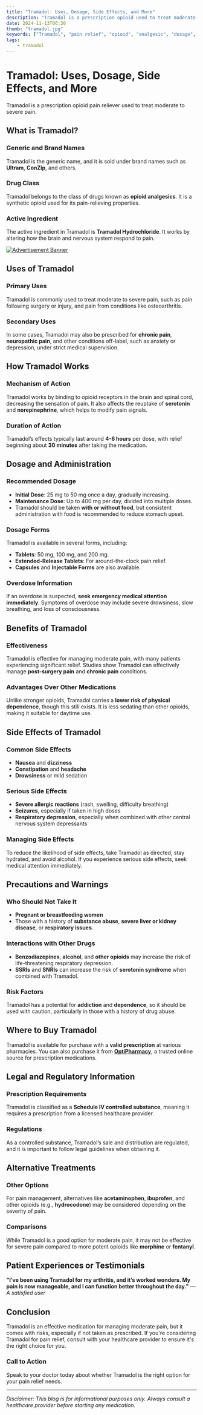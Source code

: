 ```yaml
---
title: "Tramadol: Uses, Dosage, Side Effects, and More"
description: "Tramadol is a prescription opioid used to treat moderate pain."
date: 2024-11-13T06:30
thumb: "tramadol.jpg"
keywords: ["Tramadol", "pain relief", "opioid", "analgesic", "dosage", "side effects"]
tags: 
    - tramadol
---
```


# Tramadol: Uses, Dosage, Side Effects, and More

Tramadol is a prescription opioid pain reliever used to treat moderate to severe pain.

## What is Tramadol?

### Generic and Brand Names
Tramadol is the generic name, and it is sold under brand names such as **Ultram**, **ConZip**, and others.

### Drug Class
Tramadol belongs to the class of drugs known as **opioid analgesics**. It is a synthetic opioid used for its pain-relieving properties.

### Active Ingredient
The active ingredient in Tramadol is **Tramadol Hydrochloride**. It works by altering how the brain and nervous system respond to pain.

<p class="text-center my-4">
  <a href="https://www.optipharmacy.us" target="_blank">
    <img src="https://imgur.com/IiAZAL8" alt="Advertisement Banner" class="mx-auto"/>
  </a>
</p>

## Uses of Tramadol

### Primary Uses
Tramadol is commonly used to treat moderate to severe pain, such as pain following surgery or injury, and pain from conditions like osteoarthritis.

### Secondary Uses
In some cases, Tramadol may also be prescribed for **chronic pain**, **neuropathic pain**, and other conditions off-label, such as anxiety or depression, under strict medical supervision.

## How Tramadol Works

### Mechanism of Action
Tramadol works by binding to opioid receptors in the brain and spinal cord, decreasing the sensation of pain. It also affects the reuptake of **serotonin** and **norepinephrine**, which helps to modify pain signals.

### Duration of Action
Tramadol’s effects typically last around **4-6 hours** per dose, with relief beginning about **30 minutes** after taking the medication.

## Dosage and Administration

### Recommended Dosage
- **Initial Dose**: 25 mg to 50 mg once a day, gradually increasing.
- **Maintenance Dose**: Up to 400 mg per day, divided into multiple doses.
- Tramadol should be taken **with or without food**, but consistent administration with food is recommended to reduce stomach upset.

### Dosage Forms
Tramadol is available in several forms, including:
- **Tablets**: 50 mg, 100 mg, and 200 mg.
- **Extended-Release Tablets**: For around-the-clock pain relief.
- **Capsules** and **Injectable Forms** are also available.

### Overdose Information
If an overdose is suspected, **seek emergency medical attention immediately**. Symptoms of overdose may include severe drowsiness, slow breathing, and loss of consciousness.

## Benefits of Tramadol

### Effectiveness
Tramadol is effective for managing moderate pain, with many patients experiencing significant relief. Studies show Tramadol can effectively manage **post-surgery pain** and **chronic pain** conditions.

### Advantages Over Other Medications
Unlike stronger opioids, Tramadol carries a **lower risk of physical dependence**, though this still exists. It is less sedating than other opioids, making it suitable for daytime use.

## Side Effects of Tramadol

### Common Side Effects
- **Nausea** and **dizziness**
- **Constipation** and **headache**
- **Drowsiness** or mild sedation

### Serious Side Effects
- **Severe allergic reactions** (rash, swelling, difficulty breathing)
- **Seizures**, especially if taken in high doses
- **Respiratory depression**, especially when combined with other central nervous system depressants

### Managing Side Effects
To reduce the likelihood of side effects, take Tramadol as directed, stay hydrated, and avoid alcohol. If you experience serious side effects, seek medical attention immediately.

## Precautions and Warnings

### Who Should Not Take It
- **Pregnant or breastfeeding women**
- Those with a history of **substance abuse**, **severe liver or kidney disease**, or **respiratory issues**.

### Interactions with Other Drugs
- **Benzodiazepines**, **alcohol**, and **other opioids** may increase the risk of life-threatening respiratory depression.
- **SSRIs** and **SNRIs** can increase the risk of **serotonin syndrome** when combined with Tramadol.

### Risk Factors
Tramadol has a potential for **addiction** and **dependence**, so it should be used with caution, particularly in those with a history of drug abuse.

## Where to Buy Tramadol

Tramadol is available for purchase with a **valid prescription** at various pharmacies. You can also purchase it from **[OptiPharmacy](https://optipharmacy.us)**, a trusted online source for prescription medications.

## Legal and Regulatory Information

### Prescription Requirements
Tramadol is classified as a **Schedule IV controlled substance**, meaning it requires a prescription from a licensed healthcare provider.

### Regulations
As a controlled substance, Tramadol’s sale and distribution are regulated, and it is important to follow legal guidelines when obtaining it.

## Alternative Treatments

### Other Options
For pain management, alternatives like **acetaminophen**, **ibuprofen**, and other opioids (e.g., **hydrocodone**) may be considered depending on the severity of pain.

### Comparisons
While Tramadol is a good option for moderate pain, it may not be effective for severe pain compared to more potent opioids like **morphine** or **fentanyl**.

## Patient Experiences or Testimonials

**"I’ve been using Tramadol for my arthritis, and it’s worked wonders. My pain is now manageable, and I can function better throughout the day."** — *A satisfied user*

## Conclusion

Tramadol is an effective medication for managing moderate pain, but it comes with risks, especially if not taken as prescribed. If you're considering Tramadol for pain relief, consult with your healthcare provider to ensure it's the right choice for you.

### Call to Action
Speak to your doctor today about whether Tramadol is the right option for your pain relief needs.

---

*Disclaimer: This blog is for informational purposes only. Always consult a healthcare provider before starting any medication.* 
